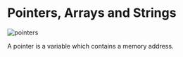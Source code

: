 # **Pointers, Arrays and Strings**

![pointers](https://alx-intranet.hbtn.io/images/contents/low_level_programming/projects/pointers.jpg)

A pointer is a variable which contains a memory address.
